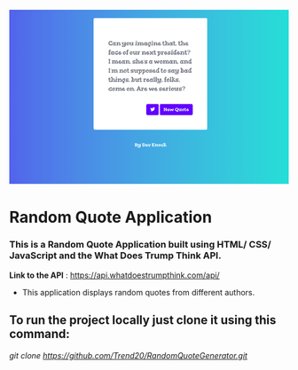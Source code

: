![](images/quotes2.png)

# Random Quote Application

### This is a Random Quote Application  built using HTML/ CSS/ JavaScript and the What Does Trump Think API.

**Link to the API** : https://api.whatdoestrumpthink.com/api/

* This application displays random  quotes from different authors.


## To run the project locally just clone it using this command: 

*git clone https://github.com/Trend20/RandomQuoteGenerator.git*